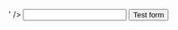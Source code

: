 <!-- #1 -->

<form action="https://getsimpleform.com/messages?form_api_token=a7af5b1a10f744a970dac2440c610871" method="post">
 <!-- #2 -->
  <!-- the redirect_to is optional, the form will redirect to the referrer on submission -->
  <input type='hidden' name='redirect_to' value=https://Thamer26.github.io/ thank-you.html>' />
  <!-- all your input fields here.... -->
  <input type='text' name='test' />
  <input type='submit' value='Test form' />
</form>
